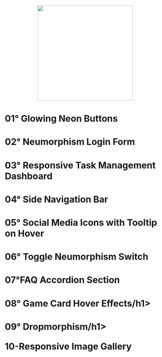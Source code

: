 <div align="center">
  <img src="https://user-images.githubusercontent.com/67304453/147499611-0facc17f-37d0-4d92-8531-93008967ce11.png" width="300" >
</div>

<h1>01° Glowing Neon Buttons</h1>

<h1>02° Neumorphism Login Form</h1>

<h1>03° Responsive Task Management Dashboard</h1>

<h1>04° Side Navigation Bar</h1>

<h1>05° Social Media Icons with Tooltip on Hover</h1>

<h1>06° Toggle Neumorphism Switch</h1>

<h1>07°FAQ Accordion Section</h1>

<h1>08° Game Card Hover Effects/h1>

<h1>09° Dropmorphism/h1>

10-Responsive Image Gallery

